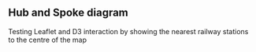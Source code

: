 ## Hub and Spoke diagram

Testing Leaflet and D3 interaction by showing the nearest railway stations to the centre of the map
